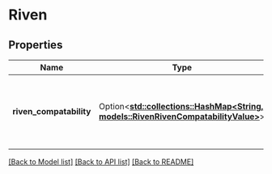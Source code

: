 # Riven

## Properties

Name | Type | Description | Notes
------------ | ------------- | ------------- | -------------
**riven_compatability** | Option<[**std::collections::HashMap<String, models::RivenRivenCompatabilityValue>**](riven_rivenCompatability_value.md)> | The name of the weapon that this riven is compatible with | [optional]

[[Back to Model list]](../README.md#documentation-for-models) [[Back to API list]](../README.md#documentation-for-api-endpoints) [[Back to README]](../README.md)


